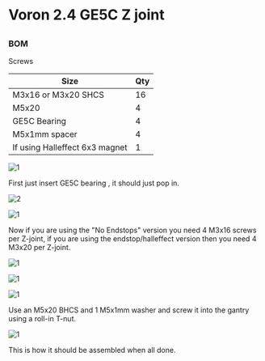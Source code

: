 # Voron 2.4 GE5C Z joint  


##

### BOM
Screws

Size | Qty
--- | ---
M3x16 or M3x20 SHCS | 16	
M5x20 | 4
GE5C Bearing | 4
M5x1mm spacer | 4
If using Halleffect 6x3 magnet | 1 


![1](Images/1.png) 

First just insert GE5C bearing , it should just pop in.

![2](Images/2.png)


![1](Images/3.png) 

Now if you are using the "No Endstops" version you need 4 M3x16 screws per Z-joint, if you are using the endstop/halleffect version then you need 4 M3x20 per Z-joint.

![1](Images/4.png) 

![1](Images/5.png) 

![1](Images/7.png)

Use an M5x20 BHCS and 1 M5x1mm washer and screw it into the gantry using a roll-in T-nut.


![1](Images/6.png) 

This is how it should be assembled when all done.




